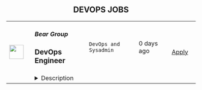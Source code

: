 <div align="center"><h2>DEVOPS JOBS</h2></div><table><tr>
                <td width="100" height="100" rowspan="2">
                    <img src="https://wwr-pro.s3.amazonaws.com/logos/0001/4828/logo.gif" width="38px" height="auto">
                </td>
                <td width="300">
                    <h5>Bear Group</h5>
                    <h3> DevOps Engineer</h3>
                </td>
                <td width="300">
                    <code>DevOps and Sysadmin</code>
                </td>
                <td width="200">
                <text>0 days ago</text>
                </td>
                <td width="100" rowspan="2">
                <a href="https://weworkremotely.com/remote-jobs/bear-group-devops-engineer" align="right" target="_blank">Apply</a>
                </td>
            </tr>
            <tr>
                <td colspan="3">
                <details><summary>Description</summary>
                <img src="https://we-work-remotely.imgix.net/logos/0001/4828/logo.gif?ixlib=rails-4.0.0&w=50&h=50&dpr=2&fit=fill&auto=compress" />

<p>
  <strong>Headquarters:</strong> Seattle, Wa
    <br /><strong>URL:</strong> <a href="https://www.beargroup.com/">https://www.beargroup.com/</a>
</p>

<div>Bear Group is a leading web development firm dedicated to building and supporting custom website solutions that businesses can count on. Our approachable team of experts helps navigate custom website projects of every size and complexity. With high standards of integrity guiding us, we seek to understand client pain points, offer our best guidance, and build solutions that mold technology to fit a business.</div><div><br></div><div>We’re looking for a motivated individual ready to roll up your sleeves and join our talented team. Work alongside some of the brightest in the web development industry in a fully remote, rewarding and down-to-earth company culture. This is a place where you can thrive. </div><div><br></div><div>The DevOps Engineer needs to be self-motivated and able to work independently most of the time, but we have a friendly and capable team to collaborate with along the way. The ideal person is reliable and consistent with a mind for standardizing and streamlining processes, and able to efficiently find the root cause when things don't go to plan.</div><div><br></div><div>The type of work depends on the client, but often includes:</div><ul>
<li>Execute safe and efficient deployment procedures to QA, staging, and production environments for Bear Group clients</li>
<li>Collaborate with Team Leads to review and merge code prior to deployments</li>
<li>Handle escalation support and help troubleshoot and resolve issues that may arise in client’s server environments</li>
<li>Work directly with all members of the project management team on environment-related items</li>
<li>Engage with client IT department and technical support for hosting companies</li>
<li>​​Support developers with new hire onboarding, local environment setup, and keeping developers unblocked from environment-related issues in their day-to-day coding tasks</li>
</ul><div><br></div><div><strong>General Qualifications</strong></div><ul>
<li>Bachelor’s degree plus 5+ years in a DevOps focused role</li>
<li>Preference for client service environments such as web development firms, technical support teams, interactive agencies, or graphic design firms</li>
<li>Independence, enthusiasm, superb communication, attention to detail, and organization skills</li>
<li>Experience administrating Linux based servers, including Apache and Nginx, ideally with mod-php or php-fpm</li>
<li>Understanding of web application frameworks, ideally PHP based</li>
<li>Experience handling complex merges and conflict resolution in git</li>
<li>Working knowledge of Docker</li>
<li>Understanding of networking concepts, including DNS, routing, and caching</li>
<li>Understanding of database concepts and administration</li>
<li>Familiarity with web hosting platforms such as AWS, Linode, Rackspace, Acquia, Pantheon, Platform.sh</li>
</ul><div><br></div><div><strong>Working at Bear Group</strong></div><div>In addition to competitive pay, we provide a range of benefits and resources to our employees, including: </div><ul>
<li>Medical, vision, and dental insurance</li>
<li>3 weeks of PTO plus approximately 10 vacation days annually</li>
<li>401k with matching</li>
<li>$1,500 annual education stipend</li>
<li>Software and home equipment stipend for the tools that you prefer to use</li>
</ul><div>
<br>To learn more about us, visit <a href="http://www.beargroup.com">www.beargroup.com</a>. We are an equal opportunity employer and value diversity at our company. We do not discriminate on the basis of race, religion, color, national origin, gender, sexual orientation, age, marital status, veteran status, or disability status.</div>

<p><strong>To apply:</strong> <a href="https://weworkremotely.com/remote-jobs/bear-group-devops-engineer">https://weworkremotely.com/remote-jobs/bear-group-devops-engineer</a></p>

                </details>
                </td>
            </tr>,<tr>
                <td width="100" height="100" rowspan="2">
                    <img src="https://weworkremotely.com/assets/IsotypeV2-1ebe3dd57673f3e8d02b7490bc0faaef55d6a95d3a4aaf17298bd3ed503ae7fe.svg" width="38px" height="auto">
                </td>
                <td width="300">
                    <h5>Proxify AB</h5>
                    <h3> Senior DevOps Engineer</h3>
                </td>
                <td width="300">
                    <code>DevOps and Sysadmin</code>
                </td>
                <td width="200">
                <text>66 days ago</text>
                </td>
                <td width="100" rowspan="2">
                <a href="https://weworkremotely.com/remote-jobs/proxify-ab-senior-devops-engineer" align="right" target="_blank">Apply</a>
                </td>
            </tr>
            <tr>
                <td colspan="3">
                <details><summary>Description</summary>
                

<p>
  <strong>Headquarters:</strong> Sweden
    <br /><strong>URL:</strong> <a href="http://career.proxify.io">http://career.proxify.io</a>
</p>

<div><strong>The Role:</strong></div><div>We are searching for a Senior DevOps Engineer. You can be a perfect candidate if you are growth-oriented, you take pleasure in your work, and you enjoy working on new ideas to develop exciting products. By joining Proxify, you will get considerable opportunities to work with leading brands and amazing startups to build their next product and growth features. </div><div><br></div><div><strong>What we are looking for:</strong></div><div><br></div><ul>
<li>You have +4 years of solid development experience as a DevOps Engineer;</li>
<li>You have +3 years of experience in Azure Cloud and Kubernetes;</li>
<li>You have good understanding of operating, monitoring, and documenting cloud solutions;</li>
<li>Responsible and able to work with minimal supervision;</li>
<li>Upper-intermediate English level;</li>
<li>You can communicate well with both technical and non-technical clients.</li>
</ul><div>
<strong><br>Nice-to-have:</strong> <br><br>
</div><ul>
<li>Timezone: CET (+/- 3 hours);</li>
<li>Azure certifications in Cloud development and architecture would be a plus.</li>
</ul><div>
<strong><br>Responsibilities:<br></strong><br>
</div><ul>
<li>Set up and maintain local development and test environments (based on containers and similar technologies);</li>
<li>Set up CI/CD pipelines, including build processes for container images and delivery to container registries;</li>
<li>Planning and setting up automated updates to AKS (Azure Kubernetes Service) and surrounding infrastructure components;</li>
<li>Continued setup and improvement of Cloud infrastructure to support new cloud-native solutions;</li>
<li>Collaborate with the stakeholders.</li>
</ul><div>
<strong>What we offer:<br></strong>💻 <strong>100% remote work</strong>: Work from anywhere.<br>👌🏻 <strong>Flexibility</strong>: The ability to change the project to another one.<br>💵 <strong>Financial growth</strong>: Competitive compensation and performance-based increases.<br>🧘🏻‍♂️ <strong>Freedom</strong>: Very flexible working schedule<br>.🚀 <strong>360-degree growth</strong>: Opportunities for professional development and personal growth.</div><div>
<br><br>
</div><div><strong>Your benefits with Proxify:</strong></div><ul>
<li>
<strong>Be part of the Proxify community</strong>: Network with like-minded and enthusiastic individuals to make a difference. </li>
<li>
<strong>Make an impact</strong>: You get the opportunity to work on projects that inspire you and add value to your career.</li>
<li>
<strong>Transparency</strong>: Contracts with transparency in earnings and working hours.</li>
<li>
<strong>Save your time</strong>: Fast and efficient hiring process to match you with the project of your preference.</li>
<li>
<strong>Ownership: </strong>Take ownership of your work and enjoy more freedom in your career.</li>
</ul><div>
<br><br><br>
</div>

<p><strong>To apply:</strong> <a href="https://weworkremotely.com/remote-jobs/proxify-ab-senior-devops-engineer">https://weworkremotely.com/remote-jobs/proxify-ab-senior-devops-engineer</a></p>

                </details>
                </td>
            </tr></table>